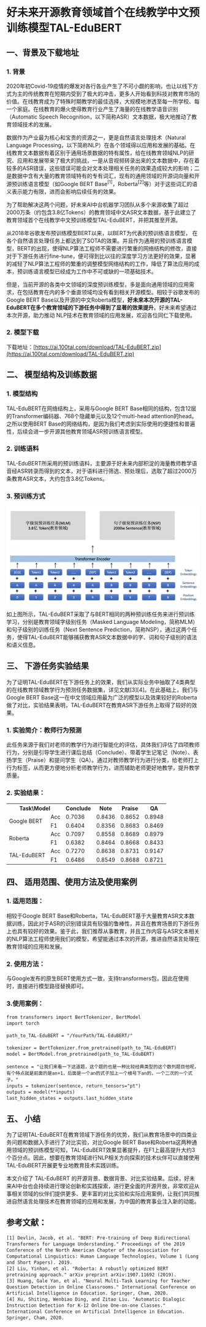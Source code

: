 # 好未来开源教育领域首个在线教学中文预训练模型TAL-EduBERT

## 一、背景及下载地址

### 1. 背景

2020年初Covid-19疫情的爆发对各行各业产生了不可小觑的影响，也让以线下方式为主的传统教育在短期内受到了极大的冲击，更多人开始看到科技对教育市场的价值。在线教育成为了特殊时期教学的最佳选择，大规模地渗透至每一所学校、每一个家庭。在线教育的爆火使得教育行业产生了海量的在线教学语音识别（Automatic Speech Recognition，以下简称ASR）文本数据，极大地推动了教育领域技术的发展。

数据作为产业最为核心和宝贵的资源之一，更是自然语言处理技术（Natural Language Processing，以下简称NLP）在各个领域得以应用和发展的基础。在线教育文本数据有着区别于通用场景数据的特有属性，给在线教育领域NLP的研究、应用和发展带来了极大的挑战，一是从音视频转录出来的文本数据中，存在着较多的ASR错误，这些错误可能会对文本处理相关任务的效果造成较大的影响；二是数据中含有大量的教育领域特有的专有词汇，现有的通用领域的开源词向量和开源预训练语言模型（如Google BERT Base<sup>[1]</sup>，Roberta<sup>[2]</sup>等）对于这些词汇的语义表示能力有限，进而会影响后续任务的效果。

为了帮助解决这两个问题，好未来AI中台机器学习团队从多个来源收集了超过2000万条（约包含3.8亿Tokens）的教育领域中文ASR文本数据，基于此建立了教育领域首个在线教学中文预训练模型TAL-EduBERT，并把其推至开源。

从2018年谷歌发布预训练模型BERT以来，以BERT为代表的预训练语言模型， 在各个自然语言处理任务上都达到了SOTA的效果。并且作为通用的预训练语言模型，BERT的出现，使得NLP算法工程师不需要进行繁重的网络结构的修改，直接对于下游任务进行fine-tune，便可得到比以往的深度学习方法更好的效果，显著的减轻了NLP算法工程师的繁重的调整模型网络结构的工作，降低了算法应用的成本，预训练语言模型已经成为工作中不可或缺的一项基础技术。

但是，当前开源的各类中文领域的深度预训练模型，多是面向通用领域的应用需求，在包括教育在内的多个垂直领域均没有看到相关开源模型。相较于谷歌发布的Google BERT Base以及开源的中文Roberta模型，**好未来本次开源的TAL-EduBERT在多个教育领域的下游任务中得到了显著的效果提升**。好未来希望通过本次开源，助力推动 NLP技术在教育领域的应用发展，欢迎各位同仁下载使用。

### 2. 模型下载

下载地址：[https://ai.100tal.com/download/TAL-EduBERT.zip](https://ai.100tal.com/download/TAL-EduBERT.zip)

## 二、 模型结构及训练数据

### 1. 模型结构
TAL-EduBERT在网络结构上，采用与Google BERT Base相同的结构，包含12层的Transformer编码器、768个隐藏单元以及12个multi-head attention的head。之所以使用BERT Base的网络结构，是因为我们考虑到实际使用的便捷性和普遍性，后续会进一步开源其他教育领域ASR预训练语言模型。

### 2. 训练语料
TAL-EduBERT所采用的预训练语料，主要源于好未来内部积淀的海量教师教学语音经ASR转录而得到的文本，对于语料进行筛选、预处理后，选取了超过2000万条教育ASR文本，大约包含3.8亿Tokens。

### 3. 预训练方式
 
![Alt text](imgs/kjt.png?raw=true "")

如上图所示，TAL-EduBERT采取了与BERT相同的两种预训练任务来进行预训练学习，分别是教育领域字级别任务（Masked Language Modeling，简称MLM）和句子级别的训练任务（Next Sentence Prediction，简称NSP），通过这两个任务，使得TAL-EduBERT能够捕获教育ASR文本数据中的字、词和句子级别的语法和语义信息。

## 三、 下游任务实验结果
为了证明TAL-EduBERT在下游任务上的效果，我们从实际业务中抽取了4类典型的在线教育领域教学行为预测任务数据集，详见文献[3][4]。在此基础上，我们与Google BERT Base这一在中文领域应用最为广泛的模型以及效果较好的Roberta做了对比，实验结果表明，TAL-EduBERT在教育ASR下游任务上取得了较好的效果。

### 1. 实验简介：教师行为预测
此任务来源于我们对老师的教学行为进行智能化的评估，具体我们评估了四项教师行为，分别是引导学生进行课后总结（Conclude）、带着学生记笔记（Note）、表扬学生（Praise）和提问学生（QA）。通过对教师教学行为进行分类，给老师打上行为标签，从而更方便地分析老师教学行为，进而辅助老师更好地教学，提升教学质量。

### 2. 实验结果：
<table>
    <tr>
        <th colspan="2">Task\Model</th><th>Conclude</th><th>Note</th><th>Praise</th><th>QA</th>
    </tr>
    <tr>
        <td rowspan="2">Google BERT</td><td>Acc</td><td>0.7036</td><td>0.8436</td><td>0.8652</td><td>0.8948</td>
    </tr>
    <tr>
        <td>F1</td><td>0.6404</td><td>0.8356</td><td>0.8683</td><td>0.8469</td>
    </tr>
    <tr>
        <td rowspan="2">Roberta</td><td>Acc</td><td>0.7097</td><td>0.8558</td><td>0.8689</td><td>0.8979</td>
    </tr>
    <tr>
        <td>F1</td><td>0.6382</td><td>0.8464</td><td>0.8668</td><td>0.8433</td>
    </tr>
	<tr>
        <td rowspan="2">TAL-EduBERT</td><td>Acc</td><td>0.7270</td><td>0.8638</td><td>0.8731</td><td>0.9147</td>
    </tr>
    <tr>
        <td>F1</td><td>0.6486</td><td>0.8549</td><td>0.8688</td><td>0.8721</td>
    </tr>
</table>

## 四、 适用范围、使用方法及使用案例
### 1. 适用范围：
相较于Google BERT Base和Roberta，TAL-EduBERT基于大量教育ASR文本数据训练，因此对于ASR的识别错误具有较强的鲁棒性，并且在教育场景的下游任务上也具有较好的效果。鉴于此，我们推荐从事教育，并且工作内容与ASR文本相关的NLP算法工程师使用我们的模型，希望能通过本次的开源，推进自然语言处理在教育领域的应用和发展。

### 2. 使用方法：
与Google发布的原生BERT使用方式一致，支持transformers包，因此在使用时，直接进行模型路径替换即可。

### 3.使用案例：
```
from transformers import BertTokenizer, BertModel
import torch

path_to_TAL-EduBERT = "/YourPath/TAL-EduBERT/"

tokenizer = BertTokenizer.from_pretrained(path_to_TAL-EduBERT)
model = BertModel.from_pretrained(path_to_TAL-EduBERT)

sentence = "让我们来看一下这道题，这个题的也是一种比较经典类型的这个数列题目他呢，有个特点就是前面的是an+1，后面是一个an的式子加上一个根号下an的，一个二次的一个式子。"
inputs = tokenizer(sentence, return_tensors="pt")
outputs = model(**inputs)
last_hidden_states = outputs.last_hidden_state
```
## 五、 小结
为了证明TAL-EduBERT在教育领域下游任务的优势，我们从教育场景中的四类业务问题和数据入手进行了对比实验，对比Google BERT Base和Roberta这两种通用领域的预训练模型可知，TAL-EduBERT效果显著提升，在F1上最高提升大约3个百分点。因此，想要在教育领域进行NLP相关方向探索的技术伙伴可以直接使用TAL-EduBERT开展更专业地教育技术实践训练。

本文介绍了 TAL-EduBERT 的开源背景、数据背景、对比实验结果。后续，好未来AI中台也会持续进行理论创新和实践探索，进行更全面的开源开放，非常欢迎从事相关领域的伙伴们提供更多、更丰富的对比实验和实际应用案例，让我们共同推进自然语言处理技术在教育领域的应用和发展，为中国的教育事业注入新的动能。


## 参考文献：
    [1] Devlin, Jacob, et al. "BERT: Pre-training of Deep Bidirectional Transformers for Language Understanding." Proceedings of the 2019 Conference of the North American Chapter of the Association for Computational Linguistics: Human Language Technologies, Volume 1 (Long and Short Papers). 2019.
    [2] Liu, Yinhan, et al. "Roberta: A robustly optimized BERT pretraining approach." arXiv preprint arXiv:1907.11692 (2019).
    [3] Huang, Gale Yan, et al. "Neural Multi-Task Learning for Teacher Question Detection in Online Classrooms." International Conference on Artificial Intelligence in Education. Springer, Cham, 2020. 
    [4] Xu, Shiting, Wenbiao Ding, and Zitao Liu. "Automatic Dialogic Instruction Detection for K-12 Online One-on-one Classes." International Conference on Artificial Intelligence in Education. Springer, Cham, 2020.

